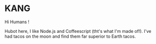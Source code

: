 # KANG

Hi Humans !

Hubot here, I like Node.js and Coffeescript (tht's what I'm made of!).
I've had tacos on the moon and find them far superior to Earth tacos.
